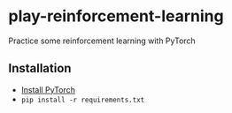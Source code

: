 # play-reinforcement-learning
Practice some reinforcement learning with PyTorch

## Installation
- [Install PyTorch](http://pytorch.org/)
- `pip install -r requirements.txt`
